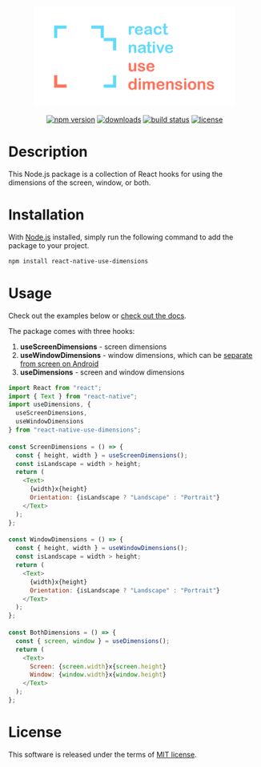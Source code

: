 <div align="center">
<img src="assets/img/logo.png" height=200 width=400 alt="react-native-use-dimensions">

[![npm version](http://img.shields.io/npm/v/react-native-use-dimensions.svg?style=flat)](https://npmjs.org/package/react-native-use-dimensions)
[![downloads](http://img.shields.io/npm/dt/react-native-use-dimensions.svg?style=flat)](https://npmjs.org/package/react-native-use-dimensions)
[![build status](https://github.com/dawsonbooth/react-native-use-dimensions/workflows/build/badge.svg)](https://github.com/dawsonbooth/react-native-use-dimensions/actions?workflow=build)
[![license](https://img.shields.io/npm/l/react-native-use-dimensions.svg?style=flat)](https://github.com/dawsonbooth/react-native-use-dimensions/blob/master/LICENSE)

</div>

# Description

This Node.js package is a collection of React hooks for using the dimensions of the screen, window, or both.

# Installation

With [Node.js](https://nodejs.org/en/download/) installed, simply run the following command to add the package to your project.

```bash
npm install react-native-use-dimensions
```

# Usage

Check out the examples below or [check out the docs](https://dawsonbooth.github.io/react-native-use-dimensions/).

The package comes with three hooks:

1. **useScreenDimensions** - screen dimensions
2. **useWindowDimensions** - window dimensions, which can be [separate from screen on Android](https://stackoverflow.com/a/44979327/11960129)
3. **useDimensions** - screen and window dimensions

```js
import React from "react";
import { Text } from "react-native";
import useDimensions, {
  useScreenDimensions,
  useWindowDimensions
} from "react-native-use-dimensions";

const ScreenDimensions = () => {
  const { height, width } = useScreenDimensions();
  const isLandscape = width > height;
  return (
    <Text>
      {width}x{height}
      Orientation: {isLandscape ? "Landscape" : "Portrait"}
    </Text>
  );
};

const WindowDimensions = () => {
  const { height, width } = useWindowDimensions();
  const isLandscape = width > height;
  return (
    <Text>
      {width}x{height}
      Orientation: {isLandscape ? "Landscape" : "Portrait"}
    </Text>
  );
};

const BothDimensions = () => {
  const { screen, window } = useDimensions();
  return (
    <Text>
      Screen: {screen.width}x{screen.height}
      Window: {window.width}x{window.height}
    </Text>
  );
};
```

# License

This software is released under the terms of [MIT license](LICENSE).
